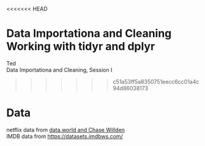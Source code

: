 <<<<<<< HEAD
   
Data Importationa and Cleaning
Working with tidyr and dplyr
=======
Ted   
Data Importationa and Cleaning, Session I
>>>>>>> c51a53ff5a8350751eecc6cc01a4c94d86038173

# Data
netflix data from [data.world and Chase Willden](https://data.world/chasewillden/netflix-shows)   
IMDB data from https://datasets.imdbws.com/
